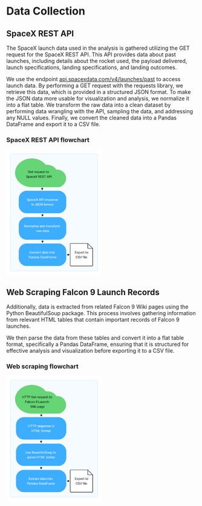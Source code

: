 # Data Collection​

## SpaceX REST API​
The SpaceX launch data used in the analysis is gathered utilizing the GET request for the SpaceX REST API. This API provides data about past launches, including details about the rocket used, the payload delivered, launch specifications, landing specifications, and landing outcomes. ​

We use the endpoint [api.spacexdata.com/v4/launches/past](https://api.spacexdata.com/v4/launches/past) to access launch data. By performing a GET request with the requests library, we retrieve this data, which is provided in a structured JSON format. To make the JSON data more usable for visualization and analysis, we normalize it into a flat table.​ We transform the raw data into a clean dataset by performing data wrangling with the API, sampling the data, and addressing any NULL values. Finally, we convert the cleaned data into a Pandas DataFrame and export it to a CSV file.​

### SpaceX REST API flowchart 
<img alt="SpaceX REST API flowchart" src="https://github.com/skokhan/DataScienceCapstone/blob/090b6c1cd8e9bed3189cb58e976f7360f275d351/Data%20Collection/SpaceX%20API.png" data-canonical-src="https://github.com/skokhan/DataScienceCapstone/blob/090b6c1cd8e9bed3189cb58e976f7360f275d351/Data%20Collection/SpaceX%20API.png" width="50%"/>

## Web Scraping Falcon 9 Launch Records​
Additionally, data is extracted from related Falcon 9 Wiki pages using the Python BeautifulSoup package. This process involves gathering information from relevant HTML tables that contain important records of Falcon 9 launches. ​

We then parse the data from these tables and convert it into a flat table format, specifically a Pandas DataFrame, ensuring that it is structured for effective analysis and visualization before exporting it to a CSV file.​

### Web scraping flowchart 
<img alt="Web scraping flowchart" src="https://github.com/skokhan/DataScienceCapstone/blob/af372f8b6426a32c8c19fb9123ef2903f95170c9/Data%20Collection/Web%20Scraping.png" data-canonical-src="https://github.com/skokhan/DataScienceCapstone/blob/af372f8b6426a32c8c19fb9123ef2903f95170c9/Data%20Collection/Web%20Scraping.png" width="50%"/>
